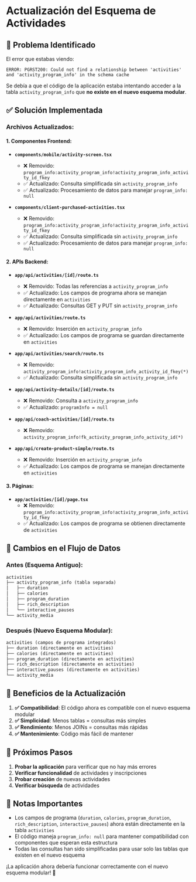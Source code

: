 # Actualización del Esquema de Actividades

## 🚨 **Problema Identificado**

El error que estabas viendo:
```
ERROR: PGRST200: Could not find a relationship between 'activities' and 'activity_program_info' in the schema cache
```

Se debía a que el código de la aplicación estaba intentando acceder a la tabla `activity_program_info` que **no existe en el nuevo esquema modular**.

## ✅ **Solución Implementada**

### **Archivos Actualizados:**

#### **1. Componentes Frontend:**
- **`components/mobile/activity-screen.tsx`**
  - ❌ Removido: `program_info:activity_program_info!activity_program_info_activity_id_fkey`
  - ✅ Actualizado: Consulta simplificada sin `activity_program_info`
  - ✅ Actualizado: Procesamiento de datos para manejar `program_info: null`

- **`components/client-purchased-activities.tsx`**
  - ❌ Removido: `program_info:activity_program_info!activity_program_info_activity_id_fkey`
  - ✅ Actualizado: Consulta simplificada sin `activity_program_info`
  - ✅ Actualizado: Procesamiento de datos para manejar `program_info: null`

#### **2. APIs Backend:**
- **`app/api/activities/[id]/route.ts`**
  - ❌ Removido: Todas las referencias a `activity_program_info`
  - ✅ Actualizado: Los campos de programa ahora se manejan directamente en `activities`
  - ✅ Actualizado: Consultas GET y PUT sin `activity_program_info`

- **`app/api/activities/route.ts`**
  - ❌ Removido: Inserción en `activity_program_info`
  - ✅ Actualizado: Los campos de programa se guardan directamente en `activities`

- **`app/api/activities/search/route.ts`**
  - ❌ Removido: `activity_program_info!activity_program_info_activity_id_fkey(*)`
  - ✅ Actualizado: Consulta simplificada sin `activity_program_info`

- **`app/api/activity-details/[id]/route.ts`**
  - ❌ Removido: Consulta a `activity_program_info`
  - ✅ Actualizado: `programInfo = null`

- **`app/api/coach-activities/[id]/route.ts`**
  - ❌ Removido: `activity_program_info!fk_activity_program_info_activity_id(*)`

- **`app/api/create-product-simple/route.ts`**
  - ❌ Removido: Inserción en `activity_program_info`
  - ✅ Actualizado: Los campos de programa se manejan directamente en `activities`

#### **3. Páginas:**
- **`app/activities/[id]/page.tsx`**
  - ❌ Removido: `program_info:activity_program_info!activity_program_info_activity_id_fkey`
  - ✅ Actualizado: Los campos de programa se obtienen directamente de `activities`

## 🔄 **Cambios en el Flujo de Datos**

### **Antes (Esquema Antiguo):**
```sql
activities
├── activity_program_info (tabla separada)
│   ├── duration
│   ├── calories
│   ├── program_duration
│   ├── rich_description
│   └── interactive_pauses
└── activity_media
```

### **Después (Nuevo Esquema Modular):**
```sql
activities (campos de programa integrados)
├── duration (directamente en activities)
├── calories (directamente en activities)
├── program_duration (directamente en activities)
├── rich_description (directamente en activities)
├── interactive_pauses (directamente en activities)
└── activity_media
```

## 🎯 **Beneficios de la Actualización**

1. **✅ Compatibilidad**: El código ahora es compatible con el nuevo esquema modular
2. **✅ Simplicidad**: Menos tablas = consultas más simples
3. **✅ Rendimiento**: Menos JOINs = consultas más rápidas
4. **✅ Mantenimiento**: Código más fácil de mantener

## 🧪 **Próximos Pasos**

1. **Probar la aplicación** para verificar que no hay más errores
2. **Verificar funcionalidad** de actividades y inscripciones
3. **Probar creación** de nuevas actividades
4. **Verificar búsqueda** de actividades

## 📝 **Notas Importantes**

- Los campos de programa (`duration`, `calories`, `program_duration`, `rich_description`, `interactive_pauses`) ahora están directamente en la tabla `activities`
- El código maneja `program_info: null` para mantener compatibilidad con componentes que esperan esta estructura
- Todas las consultas han sido simplificadas para usar solo las tablas que existen en el nuevo esquema

¡La aplicación ahora debería funcionar correctamente con el nuevo esquema modular! 🚀

































